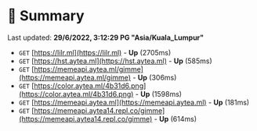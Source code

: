 # 📖 Summary
Last updated: **29/6/2022, 3:12:29 PG "Asia/Kuala_Lumpur"**

- `GET` [https://lilr.ml](https://lilr.ml) - **Up** (2705ms)
- `GET` [https://hst.aytea.ml](https://hst.aytea.ml) - **Up** (585ms)
- `GET` [https://memeapi.aytea.ml/gimme](https://memeapi.aytea.ml/gimme) - **Up** (306ms)
- `GET` [https://color.aytea.ml/4b31d6.png](https://color.aytea.ml/4b31d6.png) - **Up** (1598ms)
- `GET` [https://memeapi.aytea.ml](https://memeapi.aytea.ml) - **Up** (181ms)
- `GET` [https://memeapi.aytea14.repl.co/gimme](https://memeapi.aytea14.repl.co/gimme) - **Up** (614ms)
